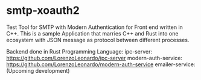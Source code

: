 # smtp-xoauth2
Test Tool for SMTP with Modern Authentication for Front end written in C++.
This is a sample Application that marries C++ and Rust into one ecosystem with JSON message
as protocol between different processes.

Backend done in Rust Programming Language:
ipc-server: https://github.com/LorenzoLeonardo/ipc-server
modern-auth-service: https://github.com/LorenzoLeonardo/modern-auth-service
emailer-service: (Upcoming development)

